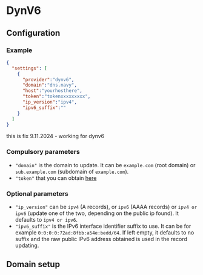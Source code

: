 # DynV6

## Configuration

### Example

```json
{
  "settings": [
    {
      "provider":"dynv6",
      "domain":"dns.navy",
      "host":"yourhosthere",
      "token":"tokenxxxxxxxxx",
      "ip_version":"ipv4",
      "ipv6_suffix":""
    }
  ]
}


```
this is fix 9.11.2024 - working for dynv6
### Compulsory parameters

- `"domain"` is the domain to update. It can be `example.com` (root domain) or `sub.example.com` (subdomain of `example.com`).
- `"token"` that you can obtain [here](https://dynv6.com/keys#token)

### Optional parameters

- `"ip_version"` can be `ipv4` (A records), or `ipv6` (AAAA records) or `ipv4 or ipv6` (update one of the two, depending on the public ip found). It defaults to `ipv4 or ipv6`.
- `"ipv6_suffix"` is the IPv6 interface identifier suffix to use. It can be for example `0:0:0:0:72ad:8fbb:a54e:bedd/64`. If left empty, it defaults to no suffix and the raw public IPv6 address obtained is used in the record updating.

## Domain setup
